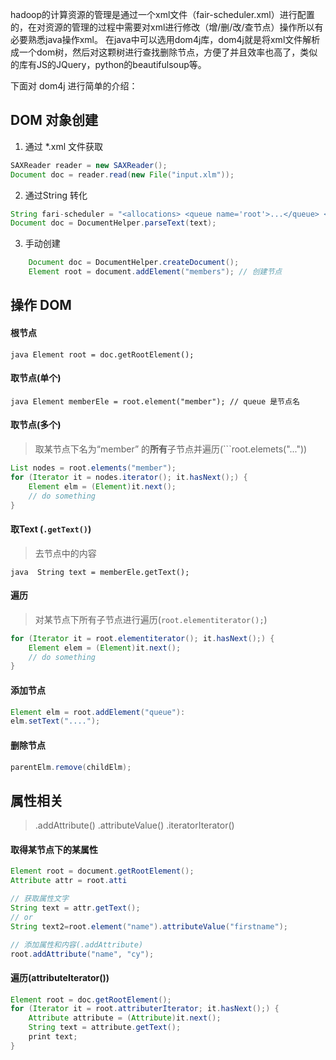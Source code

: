 hadoop的计算资源的管理是通过一个xml文件（fair-scheduler.xml）进行配置的，在对资源的管理的过程中需要对xml进行修改（增/删/改/查节点）操作所以有必要熟悉java操作xml。
在java中可以选用dom4j库，dom4j就是将xml文件解析成一个dom树，然后对这颗树进行查找删除节点，方便了并且效率也高了，类似的库有JS的JQuery，python的beautifulsoup等。

下面对 dom4j 进行简单的介绍：

##  DOM 对象创建

1. 通过 *.xml 文件获取
 ``` java
SAXReader reader = new SAXReader();
Document doc = reader.read(new File("input.xlm"));
 ```

2. 通过String 转化
 ``` java
String fari-scheduler = "<allocations> <queue name='root'>...</queue> </allocations>" ;
Document doc = DocumentHelper.parseText(text);
 ```

3. 手动创建
```java
	Document doc = DocumentHelper.createDocument();
	Element root = document.addElement("members"); // 创建节点
```

## 操作 DOM

#### 根节点
```java Element root = doc.getRootElement(); ```

#### 取节点(单个)
```java Element memberEle = root.element("member"); // queue 是节点名 ```

####  取节点(多个)
> 取某节点下名为“member” 的**所有**子节点并遍历(```root.elemets("..."))

``` java
List nodes = root.elements("member");
for (Iterator it = nodes.iterator(); it.hasNext();) {
	Element elm = (Element)it.next();
	// do something
}
```

#### 取Text (```.getText()```)
> 去节点中的内容

```java  String text = memberEle.getText(); ```

#### 遍历
> 对某节点下所有子节点进行遍历(```root.elementiterator();```)

``` java
for (Iterator it = root.elementiterator(); it.hasNext();) {
	Element elem = (Element)it.next();
	// do something
}
```

####  添加节点
```java
Element elm = root.addElement("queue"):
elm.setText("....");
```

#### 删除节点
```java 
parentElm.remove(childElm);
```

## 属性相关
> .addAttribute()
> .attributeValue()
> .iteratorIterator()

#### 取得某节点下的某属性
``` java
Element root = document.getRootElement();
Attribute attr = root.atti

// 获取属性文字
String text = attr.getText();
// or
String text2=root.element("name").attributeValue("firstname");

// 添加属性和内容(.addAttribute)
root.addAttribute("name", "cy");
```

#### 遍历(attributeIterator())
``` java
Element root = doc.getRootElement();
for (Iterator it = root.attributerIterator; it.hasNext();) {
	Attribute attribute = (Attribute)it.next();
	String text = attribute.getText();
	print text;
}
```